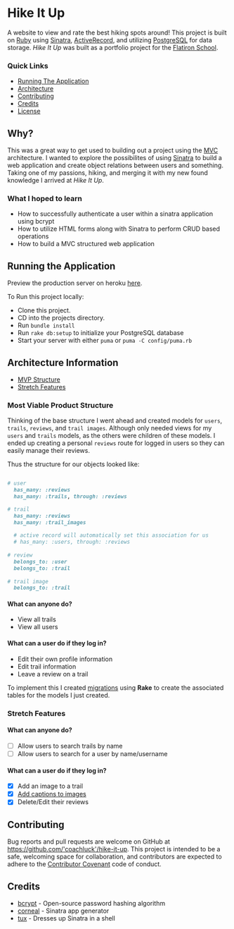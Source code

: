 # Hike It Up
A website to view and rate the best hiking spots around!
This project is built on [Ruby](https://www.ruby-lang.org/) using [Sinatra](http://sinatrarb.com/), [ActiveRecord](https://guides.rubyonrails.org/active_record_basics.html), and utilizing [PostgreSQL](https://www.postgresql.org/) for data storage. *Hike It Up* was built as a portfolio project for the [Flatiron School](https://flatironschool.com/). 

### Quick Links
- [Running The Application](#running-the-application)
- [Architecture](#architecture-information)
- [Contributing](#contributing)
- [Credits](#credits)
- [License](https://github.com/CoachLuck/hike-it-up/tree/main/LICENSE)

## Why?
This was a great way to get used to building out a project using the [MVC](https://en.wikipedia.org/wiki/Model%E2%80%93view%E2%80%93controller) architecture. I wanted to explore the possibilites of using [Sinatra](http://sinatrarb.com/) to build a web application and create object relations between users and something. Taking one of my passions, hiking, and merging it with my new found knowledge I arrived at *Hike It Up*. 

### What I hoped to learn
* How to successfully authenticate a user within a sinatra application using bcrypt
* How to utilize HTML forms along with Sinatra to perform CRUD based operations
* How to build a MVC structured web application

## Running the Application
Preview the production server on heroku [here](https://hike-it-up.herokuapp.com/).

To Run this project locally:
* Clone this project.
* CD into the projects directory.
* Run `bundle install`
* Run `rake db:setup` to initialize your PostgreSQL database
* Start your server with either `puma` or `puma -C config/puma.rb`

## Architecture Information
* [MVP Structure](#most-viable-product-structure)
* [Stretch Features](#stretch-features )

### Most Viable Product Structure
Thinking of the base structure I went ahead and created models for `users`, `trails`, `reviews`, and `trail images`. Although only needed views for my `users` and `trails` models, as the others were children of these models. I ended up creating a personal `reviews` route for logged in users so they can easily manage their reviews.

Thus the structure for our objects looked like:
```ruby

# user
  has_many: :reviews
  has_many: :trails, through: :reviews

# trail
  has_many: :reviews
  has_many: :trail_images
  
  # active record will automatically set this association for us
  # has_many: :users, through: :reviews
  
# review
  belongs_to: :user
  belongs_to: :trail
  
# trail image
  belongs_to: :trail

```

#### What can anyone do?
* View all trails
* View all users

#### What can a user do if they log in?
* Edit their own profile information
* Edit trail information
* Leave a review on a trail

To implement this I created [migrations](https://www.github.com/CoachLuck/hike-it-up/tree/main/db/migrate) using **Rake** to create the associated tables for the models I just created.

### Stretch Features

#### What can anyone do?
- [ ] Allow users to search trails by name
- [ ] Allow users to search for a user by name/username

#### What can a user do if they log in?
- [X] Add an image to a trail
- [X] [Add captions to images](https://www.github.com/CoachLuck/hike-it-up/tree/main/db/migrate/20210222173851_add_captions_to_images.rb)
- [X] Delete/Edit their reviews

## Contributing
Bug reports and pull requests are welcome on GitHub at https://github.com/'coachluck'/hike-it-up. This project is intended to be a safe, welcoming space for collaboration, and contributors are expected to adhere to the [Contributor Covenant](https://github.com/CoachLuck/elem_info/blob/main/CODE_OF_CONDUCT.md) code of conduct.

## Credits
* [bcrypt](https://github.com/codahale/bcrypt-ruby) - Open-source password hashing algorithm
* [corneal](https://github.com/thebrianemory/corneal) - Sinatra app generator
* [tux](https://github.com/cldwalker/tux) - Dresses up Sinatra in a shell

